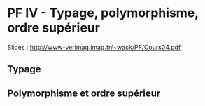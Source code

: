 # PF IV - Typage, polymorphisme, ordre supérieur

Slides : <http://www-verimag.imag.fr/~wack/PF/Cours04.pdf>

## Typage

## Polymorphisme et ordre supérieur
